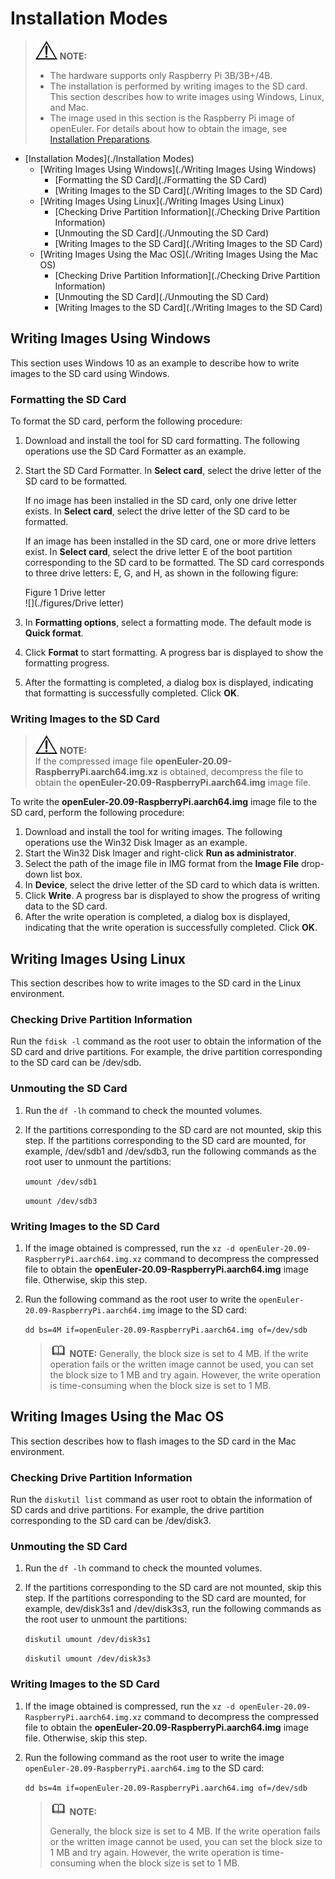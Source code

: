# Installation Modes

> ![](./public_sys-resources/icon-notice.gif) **NOTE:**
> 
> - The hardware supports only Raspberry Pi 3B/3B+/4B.
> - The installation is performed by writing images to the SD card. This section describes how to write images using Windows, Linux, and Mac.
> - The image used in this section is the Raspberry Pi image of openEuler. For details about how to obtain the image, see [Installation Preparations](./安装准备-1.html).

<!-- TOC -->

- [Installation Modes](./Installation Modes)
  - [Writing Images Using Windows](./Writing Images Using Windows)
    - [Formatting the SD Card](./Formatting the SD Card)
    - [Writing Images to the SD Card](./Writing Images to the SD Card)
  - [Writing Images Using Linux](./Writing Images Using Linux)
    - [Checking Drive Partition Information](./Checking Drive Partition Information)
    - [Unmouting the SD Card](./Unmouting the SD Card)
    - [Writing Images to the SD Card](./Writing Images to the SD Card)
  - [Writing Images Using the Mac OS](./Writing Images Using the Mac OS)
    - [Checking Drive Partition Information](./Checking Drive Partition Information)
    - [Unmouting the SD Card](./Unmouting the SD Card)
    - [Writing Images to the SD Card](./Writing Images to the SD Card)

<!-- /TOC -->
## Writing Images Using Windows

This section uses Windows 10 as an example to describe how to write images to the SD card using Windows.

### Formatting the SD Card

To format the SD card, perform the following procedure:

1. Download and install the tool for SD card formatting. The following operations use the SD Card Formatter as an example.

2. Start the SD Card Formatter. In **Select card**, select the drive letter of the SD card to be formatted.
   
   If no image has been installed in the SD card, only one drive letter exists. In **Select card**, select the drive letter of the SD card to be formatted.
   
   If an image has been installed in the SD card, one or more drive letters exist. In **Select card**, select the drive letter E of the boot partition corresponding to the SD card to be formatted. The SD card corresponds to three drive letters: E, G, and H, as shown in the following figure:
   
   Figure 1 Drive letter<a name="zh-cn_topic_0151920806_f6ff7658b349942ea87f4521c0256c311"></a>  
![](./figures/Drive letter)

3. In **Formatting options**, select a formatting mode. The default mode is **Quick format**.

4. Click **Format** to start formatting. A progress bar is displayed to show the formatting progress.

5. After the formatting is completed, a dialog box is displayed, indicating that formatting is successfully completed. Click **OK**.

### Writing Images to the SD Card

> ![](./public_sys-resources/icon-notice.gif) **NOTE:**   
If the compressed image file **openEuler-20.09-RaspberryPi.aarch64.img.xz** is obtained, decompress the file to obtain the **openEuler-20.09-RaspberryPi.aarch64.img** image file.

To write the **openEuler-20.09-RaspberryPi.aarch64.img** image file to the SD card, perform the following procedure:

1. Download and install the tool for writing images. The following operations use the Win32 Disk Imager as an example.
2. Start the Win32 Disk Imager and right-click **Run as administrator**.
3. Select the path of the image file in IMG format from the **Image File** drop-down list box.
4. In **Device**, select the drive letter of the SD card to which data is written.
5. Click **Write**. A progress bar is displayed to show the progress of writing data to the SD card.
6. After the write operation is completed, a dialog box is displayed, indicating that the write operation is successfully completed. Click **OK**.

## Writing Images Using Linux

This section describes how to write images to the SD card in the Linux environment.

### Checking Drive Partition Information

Run the `fdisk -l` command as the root user to obtain the information of the SD card and drive partitions. For example, the drive partition corresponding to the SD card can be /dev/sdb.

### Unmouting the SD Card

1. Run the `df -lh` command to check the mounted volumes.

2. If the partitions corresponding to the SD card are not mounted, skip this step. If the partitions corresponding to the SD card are mounted, for example, /dev/sdb1 and /dev/sdb3, run the following commands as the root user to unmount the partitions:
   
   `umount /dev/sdb1`
   
   `umount /dev/sdb3`

### Writing Images to the SD Card

1. If the image obtained is compressed, run the `xz -d openEuler-20.09-RaspberryPi.aarch64.img.xz` command to decompress the compressed file to obtain the **openEuler-20.09-RaspberryPi.aarch64.img** image file. Otherwise, skip this step.

2. Run the following command as the root user to write the `openEuler-20.09-RaspberryPi.aarch64.img` image to the SD card:
   
   `dd bs=4M if=openEuler-20.09-RaspberryPi.aarch64.img of=/dev/sdb`
   
   > ![](./public_sys-resources/icon-note.gif) **NOTE:** Generally, the block size is set to 4 MB. If the write operation fails or the written image cannot be used, you can set the block size to 1 MB and try again. However, the write operation is time-consuming when the block size is set to 1 MB.

## Writing Images Using the Mac OS

This section describes how to flash images to the SD card in the Mac environment.

### Checking Drive Partition Information

Run the `diskutil list` command as user root to obtain the information of SD cards and drive partitions. For example, the drive partition corresponding to the SD card can be /dev/disk3.

### Unmouting the SD Card

1. Run the `df -lh` command to check the mounted volumes.

2. If the partitions corresponding to the SD card are not mounted, skip this step. If the partitions corresponding to the SD card are mounted, for example, dev/disk3s1 and /dev/disk3s3, run the following commands as the root user to unmount the partitions:
   
   `diskutil umount /dev/disk3s1`
   
   `diskutil umount /dev/disk3s3`

### Writing Images to the SD Card

1. If the image obtained is compressed, run the `xz -d openEuler-20.09-RaspberryPi.aarch64.img.xz` command to decompress the compressed file to obtain the **openEuler-20.09-RaspberryPi.aarch64.img** image file. Otherwise, skip this step.

2. Run the following command as the root user to write the image `openEuler-20.09-RaspberryPi.aarch64.img` to the SD card:
   
   `dd bs=4m if=openEuler-20.09-RaspberryPi.aarch64.img of=/dev/sdb`
   
   > ![](./public_sys-resources/icon-note.gif) **NOTE:**
   >
   > Generally, the block size is set to 4 MB. If the write operation fails or the written image cannot be used, you can set the block size to 1 MB and try again. However, the write operation is time-consuming when the block size is set to 1 MB.


